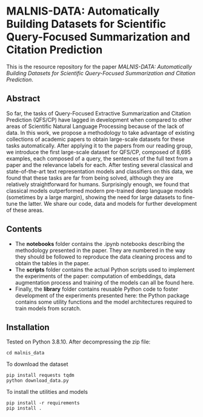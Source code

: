 # MALNIS-DATA: Automatically Building Datasets for Scientific Query-Focused Summarization and Citation Prediction

This is the resource repository for the paper *MALNIS-DATA: Automatically Building Datasets for Scientific Query-Focused Summarization and Citation Prediction*.

## Abstract

So far, the tasks of Query-Focused Extractive Summarization and Citation Prediction (QFS/CP) have lagged in development when compared to other areas of Scientific Natural Language Processing because of the lack of data. In this work, we propose a methodology to take advantage of existing collections of academic papers to obtain large-scale datasets for these tasks automatically. After applying it to the papers from our reading group, we introduce the first large-scale dataset for QFS/CP, composed of 8,695 examples, each composed of a query, the sentences of the full text from a paper and the relevance labels for each. After testing several classical and state-of-the-art text representation models and classifiers on this data, we found that these tasks are far from being solved, although they are relatively straightforward for humans. Surprisingly enough, we found that classical models outperformed modern pre-trained deep language models (sometimes by a large margin), showing the need for large datasets to fine-tune the latter. We share our code, data and models for further development of these areas.

## Contents

* The **notebooks** folder contains the .ipynb notebooks describing the methodology presented in the paper. They are numbered in the way they should be followed to reproduce the data cleaning process and to obtain the tables in the paper.
* The **scripts** folder contains the actual Python scripts used to implement the experiments of the paper: computation of embeddings, data augmentation process and training of the models can all be found here.
* Finally, the **library** folder contains reusable Python code to foster development of the experiments presented here: the Python package contains some utility functions and the model architectures required to train models from scratch.

## Installation

Tested on Python 3.8.10. 
After decompressing the zip file:
    
    cd malnis_data
    
To download the dataset

    pip install requests tqdm
    python download_data.py
    
To install the utilities and models

    pip install -r requirements
    pip install .
